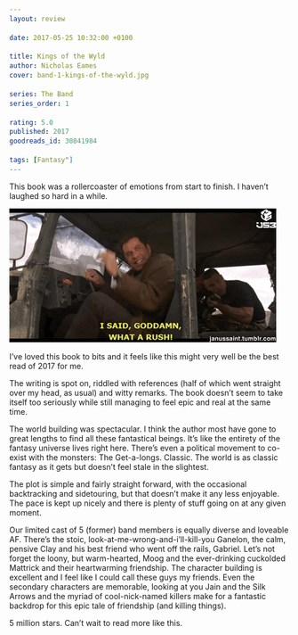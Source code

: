 ```yaml
---
layout: review

date: 2017-05-25 10:32:00 +0100

title: Kings of the Wyld
author: Nicholas Eames
cover: band-1-kings-of-the-wyld.jpg

series: The Band
series_order: 1

rating: 5.0
published: 2017
goodreads_id: 30841984

tags: [Fantasy"]
---
```


This book was a rollercoaster of emotions from start to finish. I haven’t laughed so hard in a while.

<!--more-->

![What a rush](/assets/content/what-a-rush-gif)

I’ve loved this book to bits and it feels like this might very well be the best read of 2017 for me.

The writing is spot on, riddled with references (half of which went straight over my head, as usual) and witty remarks. The book doesn’t seem to take itself too seriously while still managing to feel epic and real at the same time.

The world building was spectacular. I think the author most have gone to great lengths to find all these fantastical beings. It’s like the entirety of the fantasy universe lives right here. There’s even a political movement to co-exist with the monsters: The Get-a-longs. Classic. The world is as classic fantasy as it gets but doesn’t feel stale in the slightest.

The plot is simple and fairly straight forward, with the occasional backtracking and sidetouring, but that doesn’t make it any less enjoyable. The pace is kept up nicely and there is plenty of stuff going on at any given moment.

Our limited cast of 5 (former) band members is equally diverse and loveable AF. There’s the stoic, look-at-me-wrong-and-i’ll-kill-you Ganelon, the calm, pensive Clay and his best friend who went off the rails, Gabriel. Let’s not forget the loony, but warm-hearted, Moog and the ever-drinking cuckolded Mattrick and their heartwarming friendship. The character building is excellent and I feel like I could call these guys my friends. Even the secondary characters are memorable, looking at you Jain and the Silk Arrows and the myriad of cool-nick-named killers make for a fantastic backdrop for this epic tale of friendship (and killing things).

5 million stars. Can’t wait to read more like this.
